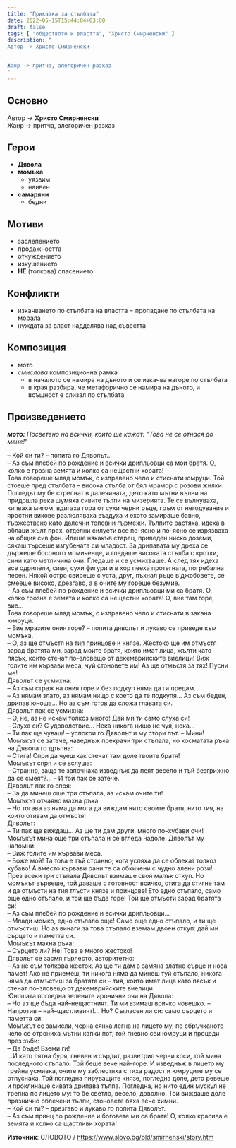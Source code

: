 ```yaml
---
title: "Приказка за стълбата"
date: 2022-05-15T15:44:04+03:00
draft: false
tags: [ "обществото и властта", "Христо Смирненски" ]
description: "
Автор -> Христо Смирненски


Жанр -> притча, алегоричен разказ
"
---
```


## Основно

Автор -> **Христо Смирненски**  
Жанр -> притча, алегоричен разказ  

## Герои

- **Дявола**
- **момъка**
  - уязвим
  - наивен
- **самаряни**
  - бедни

## Мотиви

- заслепението
- продажността
- отчуждението
- изкушението
- **НЕ** (толкова) спасението

## Конфликти

- изкачването по стълбата на властта = пропадане по стълбата на морала
- нуждата за власт надделява над съвестта

## Композиция

- мото
- _смислова_ композиционна рамка
  - в началото се намира на дъното и се изкачва нагоре по стълбата
  - в края разбира, че метафорично се намира на дъното, и всъщност е слизал по стълбата

## Произведението

_**мото:**_
_Посветено на всички, които ще кажат: "Това не се отнася до мене!"_

– Кой си ти? – попита го Дяволът...  
– Аз съм плебей по рождение и всички дрипльовци са мои братя. О, колко е грозна земята и колко са нещастни хората!  
Това говореше млад момък, с изправено чело и стиснати юмруци. Той стоеше пред стълбата – висока стълба от бял мрамор с розови жилки. Погледът му бе стрелнат в далечината, дето като мътни вълни на придошла река шумяха сивите тълпи на мизерията. Те се вълнуваха, кипваха мигом, вдигаха гора от сухи черни ръце, гръм от негодувание и яростни викове разлюляваха въздуха и ехото замираше бавно, тържествено като далечни топовни гърмежи. Тълпите растяха, идеха в облаци жълт прах, отделни силуети все по–ясно и по–ясно се изрязваха на общия сив фон. Идеше някакъв старец, приведен ниско доземи, сякаш търсеше изгубената си младост. За дрипавата му дреха се държеше босоного момиченце, и гледаше високата стълба с кротки, сини като метличина очи. Гледаше и се усмихваше. А след тях идеха все одрипели, сиви, сухи фигури и в хор пееха протегната, погребална песен. Някой остро свиреше с уста, друг, пъхнал ръце в джобовете, се смееше високо, дрезгаво, а в очите му гореше безумие.  
– Аз съм плебей по рождение и всички дрипльовци ми са братя. О, колко грозна е земята и колко са нещастни хората! О, вие там горе, вие...  
Това говореше млад момък, с изправено чело и стиснати в закана юмруци.  
– Вие мразите ония горе? – попита дяволът и лукаво се приведе към момъка.  
– О, аз ще отмъстя на тия принцове и князе. Жестоко ще им отмъстя зарад братята ми, зарад моите братя, които имат лица, жълти като пясък, които стенат по–зловещо от декемврийските виелици! Виж голите им кървави меса, чуй стоновете им! Аз ще отмъстя за тях! Пусни ме!  
Дяволът се усмихна:  
– Аз съм страж на ония горе и без подкуп няма да ги предам.  
– Аз нямам злато, аз нямам нищо с което да те подкупя... Аз съм беден, дрипав юноша... Но аз съм готов да сложа главата си.  
Дяволът пак се усмихна:  
– О, не, аз не искам толкоз много! Дай ми ти само слуха си!  
– Слуха си? С удоволствие... Нека никога нищо не чуя, нека...  
– Ти пак ще чуваш! – успокои го Дяволът и му стори път. – Мини!  
Момъкът се затече, наведнъж прекрачи три стъпала, но косматата ръка на Дявола го дръпна:  
– Стига! Спри да чуеш как стенат там доле твоите братя!  
Момъкът спря и се вслуша:  
– Странно, защо те започнаха изведнъж да пеят весело и тъй безгрижно да се смеят?... – И той пак се затече.  
Дяволът пак го спря:  
– За да минеш още три стъпала, аз искам очите ти!  
Момъкът отчаяно махна ръка.  
– Но тогава аз няма да мога да виждам нито своите братя, нито тия, на които отивам да отмъстя!  
Дяволът:  
– Ти пак ще виждаш... Аз ще ти дам други, много по–хубави очи!  
Момъкът мина още три стъпала и се вгледа надоле. Дяволът му напомни:  
– Виж голите им кървави меса.  
– Боже мой! Та това е тъй странно; кога успяха да се облекат толкоз хубаво! А вместо кървави рани те са обкичени с чудно алени рози!  
През всеки три стъпала Дяволът взимаше своя малък откуп. Но момъкът вървеше, той даваше с готовност всичко, стига да стигне там и да отмъсти на тия тлъсти князе и принцове! Ето едно стъпало, само още едно стъпало, и той ще бъде горе! Той ще отмъсти зарад братята си!  
– Аз съм плебей по рождение и всички дрипльовци...  
– Млади момко, едно стъпало още! Само още едно стъпало, и ти ще отмъстиш. Но аз винаги за това стъпало вземам двоен откуп: дай ми сърцето и паметта си.  
Момъкът махна ръка:  
– Сърцето ли? Не! Това е много жестоко!  
Дяволът се засмя гърлесто, авторитетно:  
– Аз не съм толкова жесток. Аз ще ти дам в замяна златно сърце и нова памет! Ако не приемеш, ти никога няма да минеш туй стъпало, никога няма да отмъстиш за братята си – тия, които имат лица като пясък и стенат по–зловещо от декемврийските виелици.  
Юношата погледна зелените иронични очи на Дявола:  
– Но аз ще бъда най–нещастният. Ти ми взимаш всичко човешко.
  – Напротив – най–щастливият!... Но? Съгласен ли си: само сърцето и паметта си.  
Момъкът се замисли, черна сянка легна на лицето му, по сбръчканото чело се отрониха мътни капки пот, той гневно сви юмруци и процеди през зъби:  
– Да бъде! Вземи ги!  
...И като лятна буря, гневен и сърдит, разветрил черни коси, той мина последното стъпало. Той беше вече най–горе. И изведнъж в лицето му грейна усмивка, очите му заблестяха с тиха радост и юмруците му се отпуснаха. Той погледна пируващите князе, погледна доле, дето ревеше и проклинаше сивата дрипава тълпа. Погледна, но нито един мускул не трепна по лицето му: то бе светло, весело, доволно. Той виждаше доле празнично облечени тълпи, стоновете бяха вече химни.  
– Кой си ти? – дрезгаво и лукаво го попита Дяволът.  
– Аз съм принц по рождение и боговете ми са братя! О, колко красива е земята и колко са щастливи хората!


**Източник**: СЛОВОТО / https://www.slovo.bg/old/smirnenski/story.htm